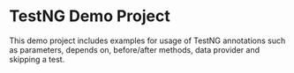 # TestNG Demo Project

This demo project includes examples for usage of TestNG annotations such as parameters, depends on, before/after methods, data provider and skipping a test. 
